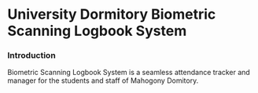# University Dormitory Biometric Scanning Logbook System

### Introduction
Biometric Scanning Logbook System is a seamless attendance tracker and manager for the students and staff of Mahogony Domitory.
